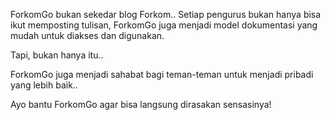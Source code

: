 ForkomGo bukan sekedar blog Forkom..
Setiap pengurus bukan hanya bisa ikut memposting tulisan, ForkomGo juga menjadi model dokumentasi yang mudah untuk diakses dan digunakan.

Tapi, bukan hanya itu..

ForkomGo juga menjadi sahabat bagi teman-teman untuk menjadi pribadi yang lebih baik..

Ayo bantu ForkomGo agar bisa langsung dirasakan sensasinya!